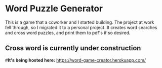 # Word Puzzle Generator

This is a game that a coworker and I started building. The project at work fell through, so I migrated it to a personal project. It creates word searches and cross word puzzles, and print them to pdf's if so desired.

## Cross word is currently under construction

#**It's being hosted here:**
https://word-game-creator.herokuapp.com/
